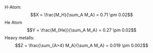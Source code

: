 H-Atom:$$X = \frac{M_H}{\sum_A M_A} = 0.71 \pm 0.02$$
He Atom $$Y = \frac{M_{He}}{\sum_A M_A} = 0.27 \pm 0.02$$
Heavy metalls: $$Z = \frac{\sum_{A>4} M_A}{\sum_A M_A} = 0.019 \pm 0.002$$ 